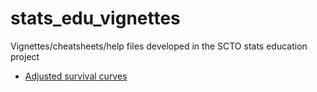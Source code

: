 # stats_edu_vignettes
Vignettes/cheatsheets/help files developed in the SCTO stats education project

- [Adjusted survival curves](AdjustedSurvivalCurves/adjcurves_plain.md)

